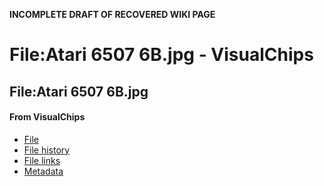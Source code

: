 **INCOMPLETE DRAFT OF RECOVERED WIKI PAGE**

# File:Atari 6507 6B.jpg - VisualChips

## File:Atari 6507 6B.jpg

#### From VisualChips

- [File](#file)
- [File history](#filehistory)
- [File links](#filelinks)
- [Metadata](#metadata)

